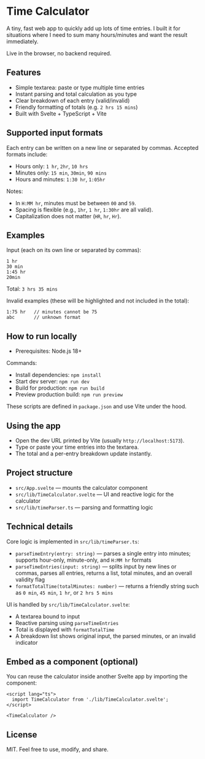 # Time Calculator

A tiny, fast web app to quickly add up lots of time entries. I built it for situations where I need to sum many hours/minutes and want the result immediately.

Live in the browser, no backend required.

## Features

- Simple textarea: paste or type multiple time entries
- Instant parsing and total calculation as you type
- Clear breakdown of each entry (valid/invalid)
- Friendly formatting of totals (e.g. `2 hrs 15 mins`)
- Built with Svelte + TypeScript + Vite

## Supported input formats

Each entry can be written on a new line or separated by commas. Accepted formats include:

- Hours only: `1 hr`, `2hr`, `10 hrs`
- Minutes only: `15 min`, `30min`, `90 mins`
- Hours and minutes: `1:30 hr`, `1:05hr`

Notes:

- In `H:MM hr`, minutes must be between `00` and `59`.
- Spacing is flexible (e.g., `1hr`, `1 hr`, `1:30hr` are all valid).
- Capitalization does not matter (`HR`, `hr`, `Hr`).

## Examples

Input (each on its own line or separated by commas):

```
1 hr
30 min
1:45 hr
20min
```

Total: `3 hrs 35 mins`

Invalid examples (these will be highlighted and not included in the total):

```
1:75 hr   // minutes cannot be 75
abc       // unknown format
```

## How to run locally

- Prerequisites: Node.js 18+

Commands:

- Install dependencies: `npm install`
- Start dev server: `npm run dev`
- Build for production: `npm run build`
- Preview production build: `npm run preview`

These scripts are defined in `package.json` and use Vite under the hood.

## Using the app

- Open the dev URL printed by Vite (usually `http://localhost:5173`).
- Type or paste your time entries into the textarea.
- The total and a per-entry breakdown update instantly.

## Project structure

- `src/App.svelte` — mounts the calculator component
- `src/lib/TimeCalculator.svelte` — UI and reactive logic for the calculator
- `src/lib/timeParser.ts` — parsing and formatting logic

## Technical details

Core logic is implemented in `src/lib/timeParser.ts`:

- `parseTimeEntry(entry: string)` — parses a single entry into minutes; supports hour-only, minute-only, and `H:MM hr` formats
- `parseTimeEntries(input: string)` — splits input by new lines or commas, parses all entries, returns a list, total minutes, and an overall validity flag
- `formatTotalTime(totalMinutes: number)` — returns a friendly string such as `0 min`, `45 min`, `1 hr`, or `2 hrs 5 mins`

UI is handled by `src/lib/TimeCalculator.svelte`:

- A textarea bound to input
- Reactive parsing using `parseTimeEntries`
- Total is displayed with `formatTotalTime`
- A breakdown list shows original input, the parsed minutes, or an invalid indicator

## Embed as a component (optional)

You can reuse the calculator inside another Svelte app by importing the component:

```svelte
<script lang="ts">
  import TimeCalculator from './lib/TimeCalculator.svelte';
</script>

<TimeCalculator />
```

## License

MIT. Feel free to use, modify, and share.
